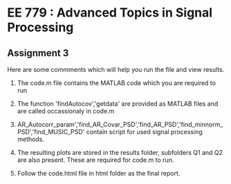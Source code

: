EE 779 : Advanced Topics in Signal Processing 
=============================================

Assignment 3 
------------
Here are some commments which will help you run the file and view results.

1. The code.m file contains the MATLAB code which you are required to run

2. The function 'findAutocov','getdata' are provided as MATLAB files and are called occassionaly in code.m

3. AR_Autocorr_param','find_AR_Covar_PSD','find_AR_PSD','find_minnorm_PSD','find_MUSIC_PSD' contain script for used signal processing methods.

4. The resulting plots are stored in the results folder, subfolders Q1 and Q2 are also present. These are required for code.m to run.

5. Follow the code.html file in html folder as the final report.


